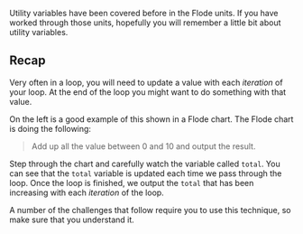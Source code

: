 Utility variables have been covered before in the Flode units. If you have worked through those units, hopefully you will remember a little bit about utility variables.

## Recap
Very often in a loop, you will need to update a value with each *iteration* of your loop. At the end of the loop you might want to do something with that value.

On the left is a good example of this shown in a Flode chart. The Flode chart is doing the following:

> Add up all the value between 0 and 10 and output the result.

Step through the chart and carefully watch the variable called `total`. You can see that the `total` variable is updated each time we pass through the loop. Once the loop is finished, we output the `total` that has been increasing with each *iteration* of the loop.

A number of the challenges that follow require you to use this technique, so make sure that you understand it.